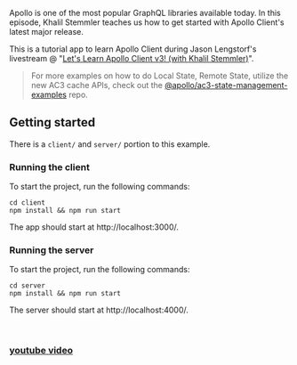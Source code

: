 Apollo is one of the most popular GraphQL libraries available today. In this episode, Khalil Stemmler teaches us how to get started with Apollo Client's latest major release.

This is a tutorial app to learn Apollo Client during Jason Lengstorf's livestream @ "[Let's Learn Apollo Client v3! (with Khalil Stemmler)](https://www.learnwithjason.dev/let-s-learn-apollo-client-v3)".

> For more examples on how to do Local State, Remote State, utilize the new AC3 cache APIs, check out the [@apollo/ac3-state-management-examples](https://github.com/apollographql/ac3-state-management-examples) repo.

## Getting started

There is a `client/` and `server/` portion to this example.

### Running the client

To start the project, run the following commands:

```
cd client
npm install && npm run start
```

The app should start at http://localhost:3000/.

### Running the server

To start the project, run the following commands:

```
cd server
npm install && npm run start
```

The server should start at http://localhost:4000/.

&nbsp;

### [youtube video](https://www.youtube.com/watch?v=AqUYKGLSGxg)
